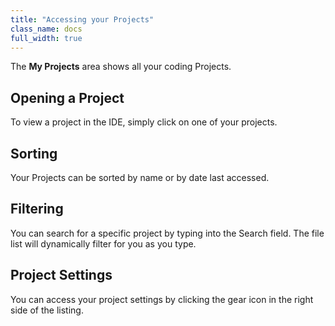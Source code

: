 ```yaml
---
title: "Accessing your Projects"
class_name: docs
full_width: true
---
```


The **My Projects** area shows all your coding Projects. 


## Opening a Project
To view a project in the IDE, simply click on one of your projects.

## Sorting
Your Projects can be sorted by name or by date last accessed. 

## Filtering
You can search for a specific project by typing into the Search field. The file list will dynamically filter for you as you type.

## Project Settings
You can access your project settings by clicking the gear icon in the right side of the listing.




